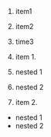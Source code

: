 1. item1  
1. item2  
1. time3  

1. item 1.
  1. nested 1
  2. nested 2
1. item 2.
  * nested 1
  * nested 2

